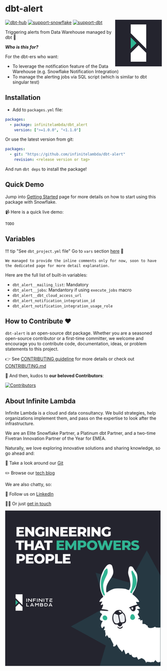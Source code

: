 <!-- markdownlint-disable no-inline-html no-alt-text ul-indent code-block-style -->
# dbt-alert

<img align="right" width="150" height="150" src="https://raw.githubusercontent.com/infinitelambda/dbt-alert/main/docs/assets/img/il-logo.png">

[![dbt-hub](https://img.shields.io/badge/Visit-dbt--hub%20↗️-FF694B?logo=dbt&logoColor=FF694B)](https://hub.getdbt.com/infinitelambda/dbt_alert)
[![support-snowflake](https://img.shields.io/badge/support-Snowflake-7faecd?logo=snowflake&logoColor=7faecd)](https://docs.snowflake.com?ref=infinitelambda)
[![support-dbt](https://img.shields.io/badge/support-dbt%20v1.6+-FF694B?logo=dbt&logoColor=FF694B)](https://docs.getdbt.com?ref=infinitelambda)

Triggering alerts from Data Warehouse managed by dbt 🚀

**_Who is this for?_**

For the dbt-ers who want:

- To leverage the notification feature of the Data Warehouse (e.g. Snowflake Notification Integration)
- To manage the alerting jobs via SQL script (which is similar to dbt singular test)

## Installation

- Add to `packages.yml` file:

```yml
packages:
  - package: infinitelambda/dbt_alert
    version: [">=1.0.0", "<1.1.0"]
```

Or use the latest version from git:

```yml
packages:
  - git: "https://github.com/infinitelambda/dbt-alert"
    revision: <release version or tag>
```

And run `dbt deps` to install the package!

## Quick Demo

Jump into [Getting Started](getting-started-snowflake.md) page for more details on how to start using this package with Snowflake.

📹 Here is a quick live demo:

`TODO`

## Variables

!!! tip "See `dbt_project.yml` file"
    Go to `vars` section [here](https://github.com/infinitelambda/dbt-alert/blob/main/dbt_project.yml#L15) 🏃

    We managed to provide the inline comments only for now, soon to have the dedicated page for more detail explanation.

Here are the full list of built-in variables:

- `dbt_alert__mailing_list`: Mandatory
- `dbt_alert__jobs`: Mandantory if using `execute_jobs` macro
- `dbt_alert__dbt_cloud_access_url`
- `dbt_alert_notification_integration_id`
- `dbt_alert_notification_integration_usage_role`

## How to Contribute ❤️

`dbt-alert` is an open-source dbt package. Whether you are a seasoned open-source contributor or a first-time committer, we welcome and encourage you to contribute code, documentation, ideas, or problem statements to this project.

👉 See [CONTRIBUTING guideline](https://dbt-alert.iflambda.com/latest/nav/dev/contributing.html) for more details or check out [CONTRIBUTING.md](https://github.com/infinitelambda/dbt-alert/tree/main/CONTRIBUTING.md)

🌟 And then, kudos to **our beloved Contributors**:

<a href="https://github.com/infinitelambda/dbt-alert/graphs/contributors">
  <img src="https://contrib.rocks/image?repo=infinitelambda/dbt-alert" alt="Contributors" />
</a>

## About Infinite Lambda

Infinite Lambda is a cloud and data consultancy. We build strategies, help organizations implement them, and pass on the expertise to look after the infrastructure.

We are an Elite Snowflake Partner, a Platinum dbt Partner, and a two-time Fivetran Innovation Partner of the Year for EMEA.

Naturally, we love exploring innovative solutions and sharing knowledge, so go ahead and:

🔧 Take a look around our [Git](https://github.com/infinitelambda)

✏️ Browse our [tech blog](https://infinitelambda.com/category/tech-blog/)

We are also chatty, so:

👀 Follow us on [LinkedIn](https://www.linkedin.com/company/infinite-lambda/)

👋🏼 Or just [get in touch](https://infinitelambda.com/contacts/)

[<img src="https://raw.githubusercontent.com/infinitelambda/cdn/1.0.0/general/images/GitHub-About-Section-1080x1080.png" alt="About IL" width="500">](https://infinitelambda.com/)
